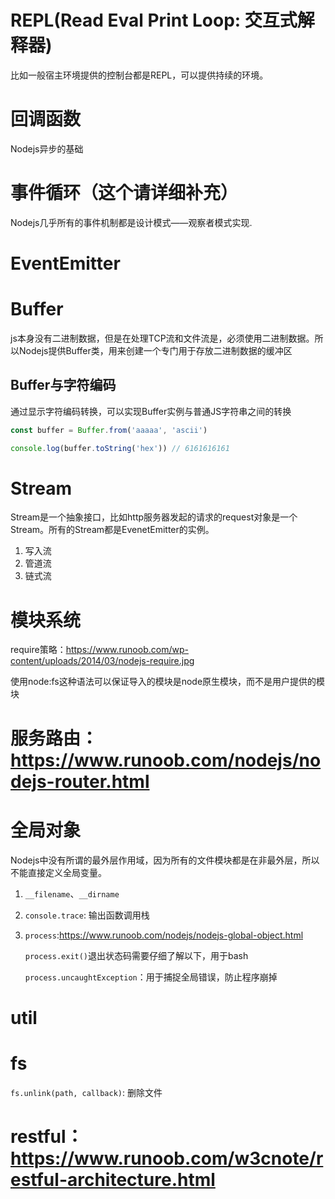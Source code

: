 # REPL(Read Eval Print Loop: 交互式解释器)

比如一般宿主环境提供的控制台都是REPL，可以提供持续的环境。

# 回调函数

Nodejs异步的基础

# 事件循环（这个请详细补充）

Nodejs几乎所有的事件机制都是设计模式——观察者模式实现.

# EventEmitter

# Buffer

js本身没有二进制数据，但是在处理TCP流和文件流是，必须使用二进制数据。所以Nodejs提供Buffer类，用来创建一个专门用于存放二进制数据的缓冲区

## Buffer与字符编码

通过显示字符编码转换，可以实现Buffer实例与普通JS字符串之间的转换

```js
const buffer = Buffer.from('aaaaa', 'ascii')

console.log(buffer.toString('hex')) // 6161616161

```

# Stream

Stream是一个抽象接口，比如http服务器发起的请求的request对象是一个Stream。所有的Stream都是EvenetEmitter的实例。

1. 写入流
2. 管道流
3. 链式流

# 模块系统

require策略：https://www.runoob.com/wp-content/uploads/2014/03/nodejs-require.jpg

使用node:fs这种语法可以保证导入的模块是node原生模块，而不是用户提供的模块

# 服务路由：https://www.runoob.com/nodejs/nodejs-router.html

# 全局对象

Nodejs中没有所谓的最外层作用域，因为所有的文件模块都是在非最外层，所以不能直接定义全局变量。

1. `__filename`、`__dirname`
2. `console.trace`: 输出函数调用栈
3. `process`:https://www.runoob.com/nodejs/nodejs-global-object.html

    `process.exit()`退出状态码需要仔细了解以下，用于bash

    `process.uncaughtException`：用于捕捉全局错误，防止程序崩掉

# util

# fs

`fs.unlink(path, callback)`: 删除文件

# restful：https://www.runoob.com/w3cnote/restful-architecture.html